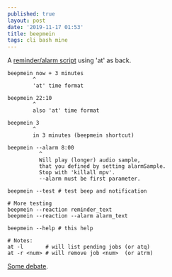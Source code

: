 ```yaml
---
published: true
layout: post
date: '2019-11-17 01:53'
title: beepmein
tags: cli bash mine 
---
```

A [reminder/alarm script](https://raw.githubusercontent.com/brontosaurusrex/bucentaur/master/.experiments/bin/beepmein) using 'at' as back.

    beepmein now + 3 minutes 
            ^                
            'at' time format
            
    beepmein 22:10
            ^
            also 'at' time format
            
    beepmein 3
            ^                
            in 3 minutes (beepmein shortcut)
            
    beepmein --alarm 8:00 
              ^
              Will play (longer) audio sample,
              that you defined by setting alarmSample.
              Stop with 'killall mpv'.
              --alarm must be first parameter.

    beepmein --test # test beep and notification

    # More testing
    beepmein --reaction reminder_text
    beepmein --reaction --alarm alarm_text

    beepmein --help # this help
            
    # Notes:
    at -l       # will list pending jobs (or atq)
    at -r <num> # will remove job <num>  (or atrm)

[Some debate](https://forums.bunsenlabs.org/viewtopic.php?id=6257).
